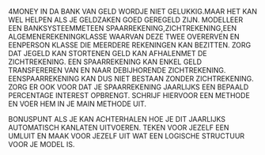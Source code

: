 4MONEY IN DA BANK
VAN GELD WORDJE NIET GELUKKIG.MAAR HET KAN WEL HELPEN ALS JE GELDZAKEN GOED GEREGELD ZIJN.
MODELLEER EEN BANKSYSTEEMMETEEN SPAARREKENING,ZICHTREKENING,EEN ALGEMENEREKENINGKLASSE 
WAARVAN DEZE TWEE OVERERVEN EN EENPERSON KLASSE DIE MEERDERE REKENINGEN KAN BEZITTEN.
ZORG DAT JEGELD KAN STORTENEN GELD KAN AFHALENMET DE ZICHTREKENING.
EEN SPAARREKENING KAN ENKEL GELD TRANSFEREREN VAN EN NAAR DEBIJHORENDE ZICHTREKENING.
EENSPAARREKENING KAN DUS NIET BESTAAN ZONDER ZICHTREKENING.
ZORG ER OOK VOOR DAT JE SPAARREKENING JAARLIJKS EEN BEPAALD PERCENTAGE INTEREST OPBRENGT.
SCHRIJF HIERVOOR EEN METHODE EN VOER HEM IN JE MAIN METHODE UIT.

BONUSPUNT ALS JE KAN ACHTERHALEN HOE JE DIT JAARLIJKS AUTOMATISCH KANLATEN UITVOEREN.
TEKEN VOOR JEZELF EEN UMLUIT EN MAAK VOOR JEZELF UIT WAT EEN LOGISCHE STRUCTUUR VOOR JE MODEL IS.